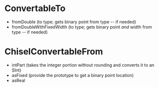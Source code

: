 # ConvertableTo
* fromDouble (to type; gets binary point from type -- if needed)
* fromDoubleWithFixedWidth (to type; gets binary point *and* width from type -- if needed)

# ChiselConvertableFrom
* intPart (takes the integer portion without rounding and converts it to an SInt)
* asFixed (provide the prototype to get a binary point location)
* asReal

